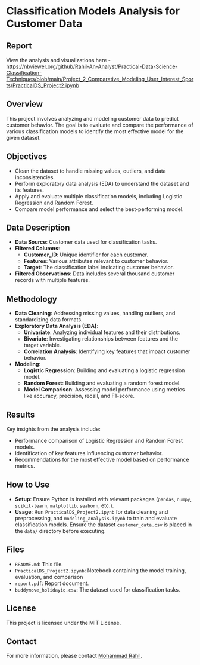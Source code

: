 # Classification Models Analysis for Customer Data

## Report
View the analysis and visualizations here -  
https://nbviewer.org/github/Rahil-An-Analyst/Practical-Data-Science-Classification-Techniques/blob/main/Project_2_Comparative_Modeling_User_Interest_Sports/PracticalDS_Project2.ipynb

## Overview
This project involves analyzing and modeling customer data to predict customer behavior. The goal is to evaluate and compare the performance of various classification models to identify the most effective model for the given dataset.

## Objectives
- Clean the dataset to handle missing values, outliers, and data inconsistencies.
- Perform exploratory data analysis (EDA) to understand the dataset and its features.
- Apply and evaluate multiple classification models, including Logistic Regression and Random Forest.
- Compare model performance and select the best-performing model.

## Data Description
- **Data Source**: Customer data used for classification tasks.
- **Filtered Columns**:
  - **Customer_ID**: Unique identifier for each customer.
  - **Features**: Various attributes relevant to customer behavior.
  - **Target**: The classification label indicating customer behavior.
- **Filtered Observations**: Data includes several thousand customer records with multiple features.

## Methodology
- **Data Cleaning**: Addressing missing values, handling outliers, and standardizing data formats.
- **Exploratory Data Analysis (EDA)**:
  - **Univariate**: Analyzing individual features and their distributions.
  - **Bivariate**: Investigating relationships between features and the target variable.
  - **Correlation Analysis**: Identifying key features that impact customer behavior.
- **Modeling**:
  - **Logistic Regression**: Building and evaluating a logistic regression model.
  - **Random Forest**: Building and evaluating a random forest model.
  - **Model Comparison**: Assessing model performance using metrics like accuracy, precision, recall, and F1-score.

## Results
Key insights from the analysis include:
- Performance comparison of Logistic Regression and Random Forest models.
- Identification of key features influencing customer behavior.
- Recommendations for the most effective model based on performance metrics.

## How to Use
- **Setup**: Ensure Python is installed with relevant packages (`pandas`, `numpy`, `scikit-learn`, `matplotlib`, `seaborn`, etc.).
- **Usage**: Run `PracticalDS_Project2.ipynb` for data cleaning and preprocessing, and `modeling_analysis.ipynb` to train and evaluate classification models. Ensure the dataset `customer_data.csv` is placed in the `data/` directory before executing.

## Files
- `README.md`: This file.
- `PracticalDS_Project2.ipynb`: Notebook containing the model training, evaluation, and comparison
- `report.pdf`: Report document. 
- `buddymove_holidayiq.csv`: The dataset used for classification tasks.

## License
This project is licensed under the MIT License.

## Contact
For more information, please contact [Mohammad Rahil](mailto:smrahil98@gmail.com).
